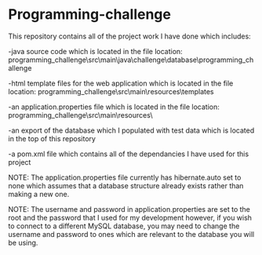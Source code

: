 # Programming-challenge
This repository contains all of the project work I have done which includes:  

-java source code which is located 
in the file location: programming_challenge\src\main\java\challenge\database\programming_challenge

-html template files for the web application which is 
located in the file location: programming_challenge\src\main\resources\templates

-an application.properties file which is located in
the file location: programming_challenge\src\main\resources\

-an export of the database which I populated with test data which is
located in the top of this repository

-a pom.xml file which contains all of the dependancies I have used for this project

NOTE: The application.properties file currently has hibernate.auto set to none which assumes that a database structure already exists rather than making
a new one.

NOTE: The username and password in application.properties are set to the root and the password that I used for my development however, if you wish to connect to
a different MySQL database, you may need to change the username and password to ones which are relevant to the database you will be using.
